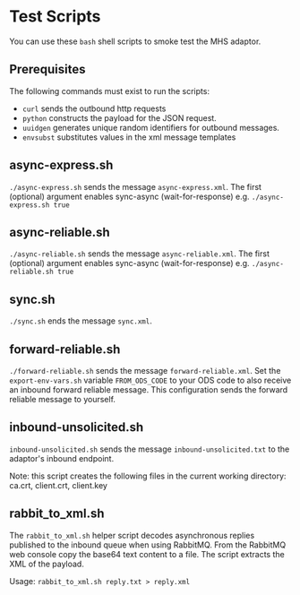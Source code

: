 # Test Scripts

You can use these `bash` shell scripts to smoke test the MHS adaptor.

## Prerequisites

The following commands must exist to run the scripts:

* `curl` sends the outbound http requests
* `python` constructs the payload for the JSON request.
* `uuidgen` generates unique random identifiers for outbound messages.
* `envsubst` substitutes values in the xml message templates

## async-express.sh

`./async-express.sh` sends the message `async-express.xml`. The first (optional) 
argument enables sync-async (wait-for-response) e.g. `./async-express.sh true`

## async-reliable.sh

`./async-reliable.sh` sends the message `async-reliable.xml`. The first (optional) 
argument enables sync-async (wait-for-response) e.g. `./async-reliable.sh true`

## sync.sh

`./sync.sh` ends the message `sync.xml`.

## forward-reliable.sh

`./forward-reliable.sh` sends the message `forward-reliable.xml`. Set the 
`export-env-vars.sh` variable `FROM_ODS_CODE` to your ODS code to also receive an 
inbound forward reliable message. This configuration sends the forward reliable 
message to yourself.

## inbound-unsolicited.sh

`inbound-unsolicited.sh` sends the message `inbound-unsolicited.txt` to the adaptor's
inbound endpoint.

Note: this script creates the following files in the current working directory:
ca.crt, client.crt, client.key

## rabbit_to_xml.sh

The `rabbit_to_xml.sh` helper script decodes asynchronous replies published to 
the inbound queue when using RabbitMQ. From the RabbitMQ web console copy the
base64 text content to a file. The script extracts the XML of the payload.

Usage: `rabbit_to_xml.sh reply.txt > reply.xml`